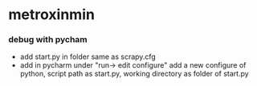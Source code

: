 # metroxinmin
### debug with pycham
* add start.py in folder same as scrapy.cfg
* add in pycharm under "run-> edit configure" add a new configure of python,
script path as start.py, working directory as folder of start.py

